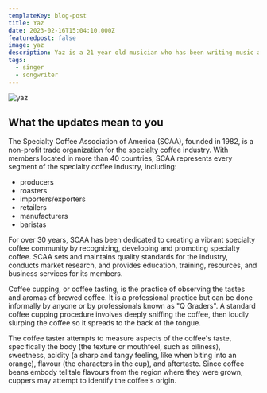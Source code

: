 ```yaml
---
templateKey: blog-post
title: Yaz
date: 2023-02-16T15:04:10.000Z
featuredpost: false
image: yaz
description: Yaz is a 21 year old musician who has been writing music and singing since the age of three. Yaz feels most connected to soul, jazz, and funk music, but believes that good music knows no genre. Yaz is new to Creators Capital and is excited to finish her first single “Brain Broken” and put together her first album. 
tags:
  - singer
  - songwriter
---
```

![yaz](/img/artists/yaz.png)

## What the updates mean to you

The Specialty Coffee Association of America (SCAA), founded in 1982, is a non-profit trade organization for the specialty coffee industry. With members located in more than 40 countries, SCAA represents every segment of the specialty coffee industry, including:

* producers
* roasters
* importers/exporters
* retailers
* manufacturers
* baristas

For over 30 years, SCAA has been dedicated to creating a vibrant specialty coffee community by recognizing, developing and promoting specialty coffee. SCAA sets and maintains quality standards for the industry, conducts market research, and provides education, training, resources, and business services for its members.

Coffee cupping, or coffee tasting, is the practice of observing the tastes and aromas of brewed coffee. It is a professional practice but can be done informally by anyone or by professionals known as "Q Graders". A standard coffee cupping procedure involves deeply sniffing the coffee, then loudly slurping the coffee so it spreads to the back of the tongue.

The coffee taster attempts to measure aspects of the coffee's taste, specifically the body (the texture or mouthfeel, such as oiliness), sweetness, acidity (a sharp and tangy feeling, like when biting into an orange), flavour (the characters in the cup), and aftertaste. Since coffee beans embody telltale flavours from the region where they were grown, cuppers may attempt to identify the coffee's origin.

